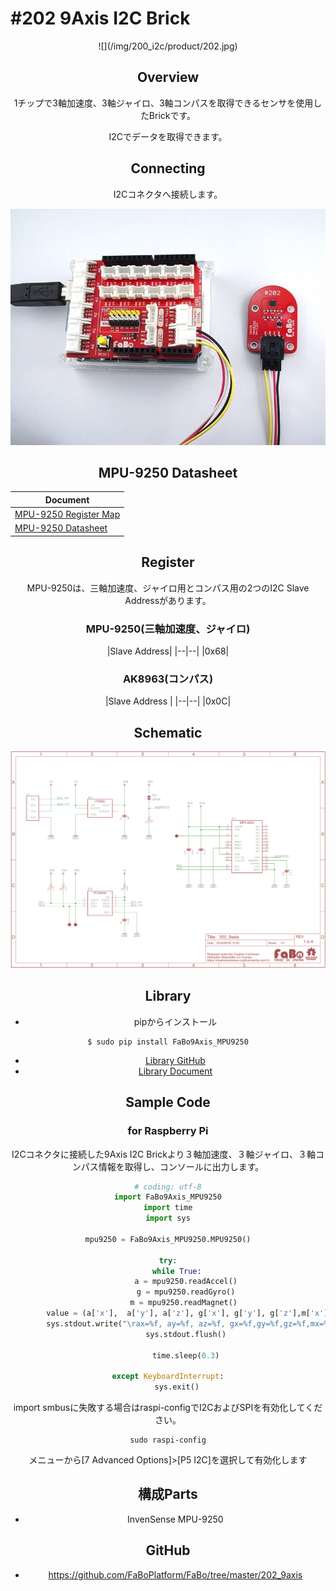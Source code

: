 # #202 9Axis I2C Brick

<center>![](/img/200_i2c/product/202.jpg)
<!--COLORME-->

## Overview
1チップで3軸加速度、3軸ジャイロ、3軸コンパスを取得できるセンサを使用したBrickです。

I2Cでデータを取得できます。

## Connecting
I2Cコネクタへ接続します。

![](/img/200_i2c/connect/202_9axis_connect.jpg)

## MPU-9250 Datasheet
| Document |
| -- |
| [MPU-9250 Register Map](http://43zrtwysvxb2gf29r5o0athu.wpengine.netdna-cdn.com/wp-content/uploads/2015/02/MPU-9250-Register-Map.pdf) |
| [MPU-9250 Datasheet](http://43zrtwysvxb2gf29r5o0athu.wpengine.netdna-cdn.com/wp-content/uploads/2015/02/MPU-9250-Datasheet.pdf) |

## Register
MPU-9250は、三軸加速度、ジャイロ用とコンパス用の2つのI2C Slave Addressがあります。

### MPU-9250(三軸加速度、ジャイロ)
|Slave Address|
|--|--|
|0x68|

### AK8963(コンパス)
|Slave Address |
|--|--|
|0x0C|

## Schematic
![](/img/200_i2c/schematic/202_9axis.png)

## Library

- pipからインストール
```
$ sudo pip install FaBo9Axis_MPU9250
```
- [Library GitHub](https://github.com/FaBoPlatform/FaBo9AXIS-MPU9250-Python)
- [Library Document](http://fabo.io/doxygen/FaBo9AXIS-MPU9250-Python/)

## Sample Code


### for Raspberry Pi
I2Cコネクタに接続した9Axis I2C Brickより３軸加速度、３軸ジャイロ、３軸コンパス情報を取得し、コンソールに出力します。

```python
# coding: utf-8
import FaBo9Axis_MPU9250
import time
import sys

mpu9250 = FaBo9Axis_MPU9250.MPU9250()

try:
    while True:
        a = mpu9250.readAccel()
        g = mpu9250.readGyro()
        m = mpu9250.readMagnet() 
        value = (a['x'],  a['y'], a['z'], g['x'], g['y'], g['z'],m['x'],m['y'],m['z'])
        sys.stdout.write("\rax=%f, ay=%f, az=%f, gx=%f,gy=%f,gz=%f,mx=%f,my=%f,mz=%f" % value)
        sys.stdout.flush()
    
        time.sleep(0.3)

except KeyboardInterrupt:
    sys.exit()
```

import smbusに失敗する場合はraspi-configでI2CおよびSPIを有効化してください。

```shell
sudo raspi-config
```

メニューから[7 Advanced Options]>[P5 I2C]を選択して有効化します

## 構成Parts
- InvenSense MPU-9250

## GitHub
- https://github.com/FaBoPlatform/FaBo/tree/master/202_9axis

